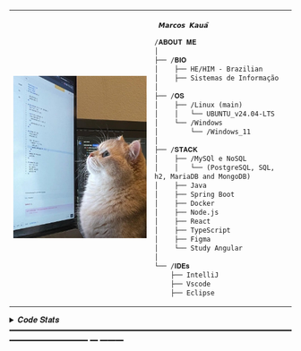 <table>
  <tr>
    <td style="width: 50%;">
       <img src="gatinhoProgramador.jpg" alt="Asuka" style="width: 100%; border: none;"/>
    </td>
    <td style="width: 50%; vertical-align: top;">
      <p style="font-family: monospace; font-size: 16px;"> 

        
     𝙈𝙖𝙧𝙘𝙤𝙨 𝙆𝙖𝙪𝙖̃

</p>

    /𝐀𝐁𝐎𝐔𝐓 𝐌𝐄
    │
    ├── /𝐁𝐈𝐎
    │    ├── HE/HIM - Brazilian
    │    ├── Sistemas de Informação
    │
    ├── /𝐎𝐒
    │    ├── /Linux (main)
    │    │   └── UBUNTU_v24.04-LTS
    │    └── /Windows
    │        └── /Windows_11
    │
    ├── /𝐒𝐓𝐀𝐂𝐊
    │    ├── /MySQl e NoSQL
    │    │   └── (PostgreSQL, SQL, h2, MariaDB and MongoDB)
    │    ├── Java
    │    ├── Spring Boot
    │    ├── Docker
    │    ├── Node.js
    │    ├── React
    │    ├── TypeScript
    │    ├── Figma
    │    └── Study Angular
    │
    └── /𝐈𝐃𝐄𝐬
        ├── IntelliJ
        ├── Vscode
        ├── Eclipse
        
  </tr>
</table>

<details>
  <summary> 𝑪𝒐𝒅𝒆 𝑺𝒕𝒂𝒕𝒔 ━━━━━━━━━━━━━━━━━━━━━━━━━━━━━━━━━━━━━━━━━━━━━━ ━ ━━━</summary>
  <br>
  <div align="center">
    <img src="https://github-readme-stats.vercel.app/api?username=immark007&show_icons=true&theme=transparent&count_private=true&token=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" height="150px">

   <img src="https://github-readme-stats.vercel.app/api/top-langs/?username=immark007&layout=compact&theme=transparent&count_private=true&token=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" height="150px">

  </div>
  <br>
</details>


